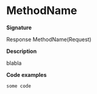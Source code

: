 # MethodName

**Signature**

Response MethodName(Request)

**Description**

blabla

**Code examples**
```csharp
some code
```
